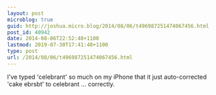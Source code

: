```yaml
---
layout: post
microblog: true
guid: http://joshua.micro.blog/2014/08/06/t496987251474067456.html
post_id: 40942
date: 2014-08-06T22:52:48+1100
lastmod: 2019-07-30T17:41:48+1100
type: post
url: /2014/08/06/t496987251474067456.html
---
```

I've typed 'celebrant' so much on my iPhone that it just auto-corrected 'cake ebrsbt' to celebrant ... correctly.
